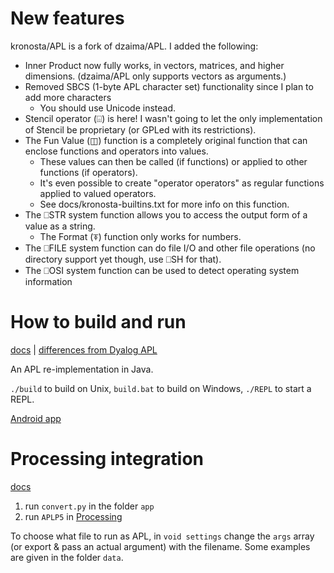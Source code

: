 # New features
kronosta/APL is a fork of dzaima/APL. I added the following:
- Inner Product now fully works, in vectors, matrices, and higher dimensions. (dzaima/APL only supports vectors as arguments.)
- Removed SBCS (1-byte APL character set) functionality since I plan to add more characters
  - You should use Unicode instead.
- Stencil operator (⌺) is here! I wasn't going to let the only implementation of Stencil be proprietary (or GPLed with its restrictions).
- The Fun Value (◫) function is a completely original function that can enclose functions and operators into values. 
  - These values can then be called (if functions) or applied to other functions (if operators).
  - It's even possible to create "operator operators" as regular functions applied to valued operators.
  - See docs/kronosta-builtins.txt for more info on this function.
- The ⎕STR system function allows you to access the output form of a value as a string.
  - The Format (⍕) function only works for numbers.
- The ⎕FILE system function can do file I/O and other file operations (no directory support yet though, use ⎕SH for that).
- The ⎕OSI system function can be used to detect operating system information


# How to build and run
[docs](https://github.com/dzaima/APL/blob/master/docs/chars.txt) | [differences from Dyalog APL](https://github.com/dzaima/APL/blob/master/docs/differences.txt)

An APL re-implementation in Java.

`./build` to build on Unix, `build.bat` to build on Windows, `./REPL` to start a REPL.

[Android app](https://github.com/dzaima/APL/tree/master/AndroidIDE)

# Processing integration

[docs](https://github.com/dzaima/APL/blob/master/APLP5/docs)

1. run `convert.py` in the folder `app`
2. run `APLP5` in [Processing](https://processing.org)

To choose what file to run as APL, in `void settings` change the `args` array (or export & pass an actual argument) with the filename. Some examples are given in the folder `data`.
